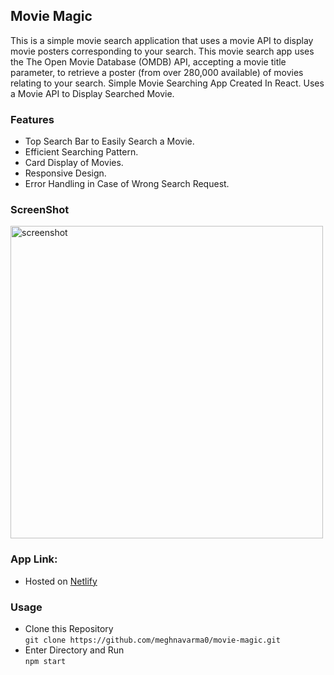 ## Movie Magic
This is a simple movie search application that uses a movie API to display movie posters corresponding to your search.
This movie search app uses the The Open Movie Database (OMDB) API, accepting a movie title parameter, to retrieve a poster (from over 280,000 available) of movies relating to your search.
Simple Movie Searching App Created In React. Uses a Movie API to Display Searched Movie.


### Features
- Top Search Bar to Easily Search a Movie.
- Efficient Searching Pattern.
- Card Display of Movies.
- Responsive Design.
- Error Handling in Case of Wrong Search Request.

### ScreenShot
<img src="https://i.ibb.co/H4DtvCN/2.jpg" alt="screenshot" height="500">
 
### App Link:
- Hosted on [Netlify](https://moviemagicsearch.netlify.app/)

### Usage
- Clone this Repository <br> `git clone https://github.com/meghnavarma0/movie-magic.git`
- Enter Directory and Run <br>`npm start` 
